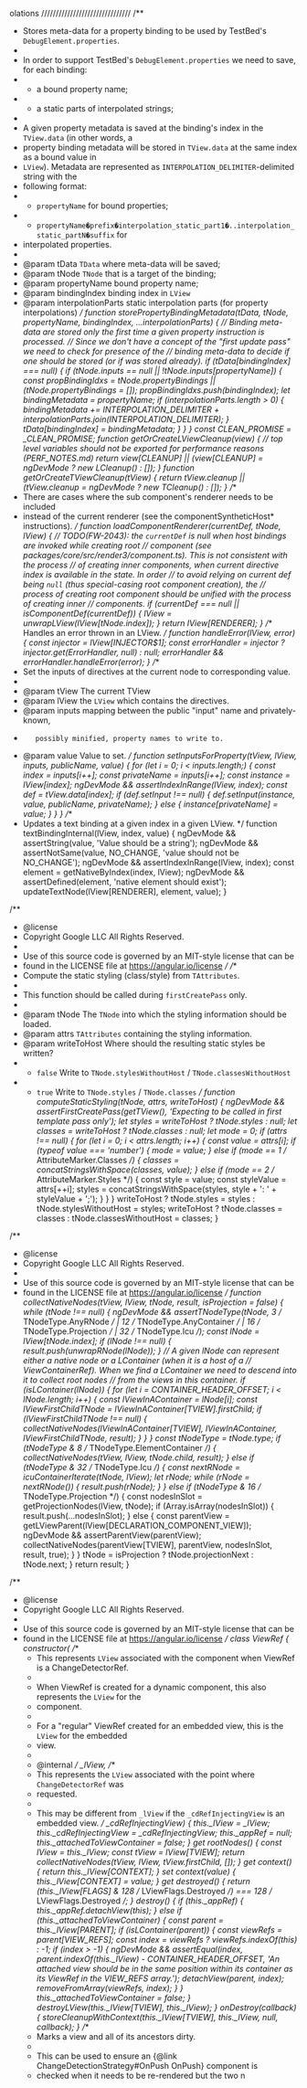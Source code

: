olations
///////////////////////////////
/**
 * Stores meta-data for a property binding to be used by TestBed's `DebugElement.properties`.
 *
 * In order to support TestBed's `DebugElement.properties` we need to save, for each binding:
 * - a bound property name;
 * - a static parts of interpolated strings;
 *
 * A given property metadata is saved at the binding's index in the `TView.data` (in other words, a
 * property binding metadata will be stored in `TView.data` at the same index as a bound value in
 * `LView`). Metadata are represented as `INTERPOLATION_DELIMITER`-delimited string with the
 * following format:
 * - `propertyName` for bound properties;
 * - `propertyName�prefix�interpolation_static_part1�..interpolation_static_partN�suffix` for
 * interpolated properties.
 *
 * @param tData `TData` where meta-data will be saved;
 * @param tNode `TNode` that is a target of the binding;
 * @param propertyName bound property name;
 * @param bindingIndex binding index in `LView`
 * @param interpolationParts static interpolation parts (for property interpolations)
 */
function storePropertyBindingMetadata(tData, tNode, propertyName, bindingIndex, ...interpolationParts) {
    // Binding meta-data are stored only the first time a given property instruction is processed.
    // Since we don't have a concept of the "first update pass" we need to check for presence of the
    // binding meta-data to decide if one should be stored (or if was stored already).
    if (tData[bindingIndex] === null) {
        if (tNode.inputs == null || !tNode.inputs[propertyName]) {
            const propBindingIdxs = tNode.propertyBindings || (tNode.propertyBindings = []);
            propBindingIdxs.push(bindingIndex);
            let bindingMetadata = propertyName;
            if (interpolationParts.length > 0) {
                bindingMetadata +=
                    INTERPOLATION_DELIMITER + interpolationParts.join(INTERPOLATION_DELIMITER);
            }
            tData[bindingIndex] = bindingMetadata;
        }
    }
}
const CLEAN_PROMISE = _CLEAN_PROMISE;
function getOrCreateLViewCleanup(view) {
    // top level variables should not be exported for performance reasons (PERF_NOTES.md)
    return view[CLEANUP] || (view[CLEANUP] = ngDevMode ? new LCleanup() : []);
}
function getOrCreateTViewCleanup(tView) {
    return tView.cleanup || (tView.cleanup = ngDevMode ? new TCleanup() : []);
}
/**
 * There are cases where the sub component's renderer needs to be included
 * instead of the current renderer (see the componentSyntheticHost* instructions).
 */
function loadComponentRenderer(currentDef, tNode, lView) {
    // TODO(FW-2043): the `currentDef` is null when host bindings are invoked while creating root
    // component (see packages/core/src/render3/component.ts). This is not consistent with the process
    // of creating inner components, when current directive index is available in the state. In order
    // to avoid relying on current def being `null` (thus special-casing root component creation), the
    // process of creating root component should be unified with the process of creating inner
    // components.
    if (currentDef === null || isComponentDef(currentDef)) {
        lView = unwrapLView(lView[tNode.index]);
    }
    return lView[RENDERER];
}
/** Handles an error thrown in an LView. */
function handleError(lView, error) {
    const injector = lView[INJECTOR$1];
    const errorHandler = injector ? injector.get(ErrorHandler, null) : null;
    errorHandler && errorHandler.handleError(error);
}
/**
 * Set the inputs of directives at the current node to corresponding value.
 *
 * @param tView The current TView
 * @param lView the `LView` which contains the directives.
 * @param inputs mapping between the public "input" name and privately-known,
 *        possibly minified, property names to write to.
 * @param value Value to set.
 */
function setInputsForProperty(tView, lView, inputs, publicName, value) {
    for (let i = 0; i < inputs.length;) {
        const index = inputs[i++];
        const privateName = inputs[i++];
        const instance = lView[index];
        ngDevMode && assertIndexInRange(lView, index);
        const def = tView.data[index];
        if (def.setInput !== null) {
            def.setInput(instance, value, publicName, privateName);
        }
        else {
            instance[privateName] = value;
        }
    }
}
/**
 * Updates a text binding at a given index in a given LView.
 */
function textBindingInternal(lView, index, value) {
    ngDevMode && assertString(value, 'Value should be a string');
    ngDevMode && assertNotSame(value, NO_CHANGE, 'value should not be NO_CHANGE');
    ngDevMode && assertIndexInRange(lView, index);
    const element = getNativeByIndex(index, lView);
    ngDevMode && assertDefined(element, 'native element should exist');
    updateTextNode(lView[RENDERER], element, value);
}

/**
 * @license
 * Copyright Google LLC All Rights Reserved.
 *
 * Use of this source code is governed by an MIT-style license that can be
 * found in the LICENSE file at https://angular.io/license
 */
/**
 * Compute the static styling (class/style) from `TAttributes`.
 *
 * This function should be called during `firstCreatePass` only.
 *
 * @param tNode The `TNode` into which the styling information should be loaded.
 * @param attrs `TAttributes` containing the styling information.
 * @param writeToHost Where should the resulting static styles be written?
 *   - `false` Write to `TNode.stylesWithoutHost` / `TNode.classesWithoutHost`
 *   - `true` Write to `TNode.styles` / `TNode.classes`
 */
function computeStaticStyling(tNode, attrs, writeToHost) {
    ngDevMode &&
        assertFirstCreatePass(getTView(), 'Expecting to be called in first template pass only');
    let styles = writeToHost ? tNode.styles : null;
    let classes = writeToHost ? tNode.classes : null;
    let mode = 0;
    if (attrs !== null) {
        for (let i = 0; i < attrs.length; i++) {
            const value = attrs[i];
            if (typeof value === 'number') {
                mode = value;
            }
            else if (mode == 1 /* AttributeMarker.Classes */) {
                classes = concatStringsWithSpace(classes, value);
            }
            else if (mode == 2 /* AttributeMarker.Styles */) {
                const style = value;
                const styleValue = attrs[++i];
                styles = concatStringsWithSpace(styles, style + ': ' + styleValue + ';');
            }
        }
    }
    writeToHost ? tNode.styles = styles : tNode.stylesWithoutHost = styles;
    writeToHost ? tNode.classes = classes : tNode.classesWithoutHost = classes;
}

/**
 * @license
 * Copyright Google LLC All Rights Reserved.
 *
 * Use of this source code is governed by an MIT-style license that can be
 * found in the LICENSE file at https://angular.io/license
 */
function collectNativeNodes(tView, lView, tNode, result, isProjection = false) {
    while (tNode !== null) {
        ngDevMode &&
            assertTNodeType(tNode, 3 /* TNodeType.AnyRNode */ | 12 /* TNodeType.AnyContainer */ | 16 /* TNodeType.Projection */ | 32 /* TNodeType.Icu */);
        const lNode = lView[tNode.index];
        if (lNode !== null) {
            result.push(unwrapRNode(lNode));
        }
        // A given lNode can represent either a native node or a LContainer (when it is a host of a
        // ViewContainerRef). When we find a LContainer we need to descend into it to collect root nodes
        // from the views in this container.
        if (isLContainer(lNode)) {
            for (let i = CONTAINER_HEADER_OFFSET; i < lNode.length; i++) {
                const lViewInAContainer = lNode[i];
                const lViewFirstChildTNode = lViewInAContainer[TVIEW].firstChild;
                if (lViewFirstChildTNode !== null) {
                    collectNativeNodes(lViewInAContainer[TVIEW], lViewInAContainer, lViewFirstChildTNode, result);
                }
            }
        }
        const tNodeType = tNode.type;
        if (tNodeType & 8 /* TNodeType.ElementContainer */) {
            collectNativeNodes(tView, lView, tNode.child, result);
        }
        else if (tNodeType & 32 /* TNodeType.Icu */) {
            const nextRNode = icuContainerIterate(tNode, lView);
            let rNode;
            while (rNode = nextRNode()) {
                result.push(rNode);
            }
        }
        else if (tNodeType & 16 /* TNodeType.Projection */) {
            const nodesInSlot = getProjectionNodes(lView, tNode);
            if (Array.isArray(nodesInSlot)) {
                result.push(...nodesInSlot);
            }
            else {
                const parentView = getLViewParent(lView[DECLARATION_COMPONENT_VIEW]);
                ngDevMode && assertParentView(parentView);
                collectNativeNodes(parentView[TVIEW], parentView, nodesInSlot, result, true);
            }
        }
        tNode = isProjection ? tNode.projectionNext : tNode.next;
    }
    return result;
}

/**
 * @license
 * Copyright Google LLC All Rights Reserved.
 *
 * Use of this source code is governed by an MIT-style license that can be
 * found in the LICENSE file at https://angular.io/license
 */
class ViewRef {
    constructor(
    /**
     * This represents `LView` associated with the component when ViewRef is a ChangeDetectorRef.
     *
     * When ViewRef is created for a dynamic component, this also represents the `LView` for the
     * component.
     *
     * For a "regular" ViewRef created for an embedded view, this is the `LView` for the embedded
     * view.
     *
     * @internal
     */
    _lView, 
    /**
     * This represents the `LView` associated with the point where `ChangeDetectorRef` was
     * requested.
     *
     * This may be different from `_lView` if the `_cdRefInjectingView` is an embedded view.
     */
    _cdRefInjectingView) {
        this._lView = _lView;
        this._cdRefInjectingView = _cdRefInjectingView;
        this._appRef = null;
        this._attachedToViewContainer = false;
    }
    get rootNodes() {
        const lView = this._lView;
        const tView = lView[TVIEW];
        return collectNativeNodes(tView, lView, tView.firstChild, []);
    }
    get context() {
        return this._lView[CONTEXT];
    }
    set context(value) {
        this._lView[CONTEXT] = value;
    }
    get destroyed() {
        return (this._lView[FLAGS] & 128 /* LViewFlags.Destroyed */) === 128 /* LViewFlags.Destroyed */;
    }
    destroy() {
        if (this._appRef) {
            this._appRef.detachView(this);
        }
        else if (this._attachedToViewContainer) {
            const parent = this._lView[PARENT];
            if (isLContainer(parent)) {
                const viewRefs = parent[VIEW_REFS];
                const index = viewRefs ? viewRefs.indexOf(this) : -1;
                if (index > -1) {
                    ngDevMode &&
                        assertEqual(index, parent.indexOf(this._lView) - CONTAINER_HEADER_OFFSET, 'An attached view should be in the same position within its container as its ViewRef in the VIEW_REFS array.');
                    detachView(parent, index);
                    removeFromArray(viewRefs, index);
                }
            }
            this._attachedToViewContainer = false;
        }
        destroyLView(this._lView[TVIEW], this._lView);
    }
    onDestroy(callback) {
        storeCleanupWithContext(this._lView[TVIEW], this._lView, null, callback);
    }
    /**
     * Marks a view and all of its ancestors dirty.
     *
     * This can be used to ensure an {@link ChangeDetectionStrategy#OnPush OnPush} component is
     * checked when it needs to be re-rendered but the two n